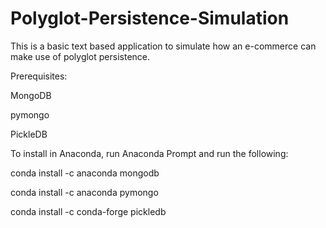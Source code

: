 # Polyglot-Persistence-Simulation

This is a basic text based application to simulate how an e-commerce can make use of polyglot persistence. 


Prerequisites:

MongoDB 

pymongo 

PickleDB 


To install in Anaconda, run Anaconda Prompt and run the following: 

conda install -c anaconda mongodb

conda install -c anaconda pymongo

conda install -c conda-forge pickledb

